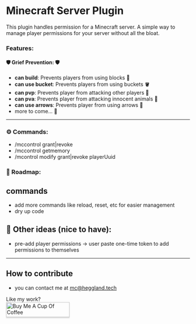 # Minecraft Server Plugin

This plugin handles permission for a Minecraft server.
A simple way to manage player permissions for your server without all the bloat.

### Features:

#### 🛡️ **Grief Prevention:** 🛡️
- **can build**: Prevents players from using blocks 🧱
- **can use bucket**: Prevents players from using buckets 🪣
- **can pvp**: Prevents player from attacking other players 🤺
- **can pva**: Prevents player from attacking innocent animals 🐶
- **can use arrows**: Prevents player from using arrows 🏹
- more to come... 🚧 
---

### ⚙️ **Commands:**
- /mccontrol <permission> grant|revoke <player> <permission>
- /mccontrol getmemory
- /mcontrol modify <permission> grant|revoke playerUuid


### 🚀 Roadmap:

## commands
- add more commands like reload, reset, etc for easier management
- dry up code

## 🌟 Other ideas (nice to have):
- pre-add player permissions -> user paste one-time token to add permissions to themselves


---

## How to contribute
- you can contact me at mc@heggland.tech

<div>
  Like my work?
</div>
<div>
<a href="https://www.buymeacoffee.com/heggland" target="_blank"><img src="https://www.buymeacoffee.com/assets/img/custom_images/orange_img.png" alt="Buy Me A Cup Of 		Coffee" style="height: 41px !important;width: 174px !important;box-shadow: 0px 3px 2px 0px rgba(190, 190, 190, 0.5) !important;-webkit-box-shadow: 0px 3px 2px 0px 		rgba(190, 190, 190, 0.5) !important;" ></a>
</div>
